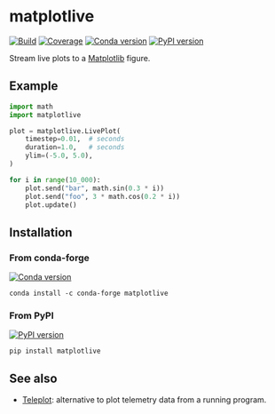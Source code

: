 # matplotlive

[![Build](https://img.shields.io/github/actions/workflow/status/stephane-caron/matplotlive/ci.yml?branch=main)](https://github.com/stephane-caron/matplotlive/actions)
[![Coverage](https://coveralls.io/repos/github/stephane-caron/matplotlive/badge.svg?branch=main)](https://coveralls.io/github/stephane-caron/matplotlive?branch=main)
[![Conda version](https://img.shields.io/conda/vn/conda-forge/matplotlive.svg)](https://anaconda.org/conda-forge/matplotlive)
[![PyPI version](https://img.shields.io/pypi/v/matplotlive)](https://pypi.org/project/matplotlive/)

Stream live plots to a [Matplotlib](https://matplotlib.org/) figure.

## Example

```py
import math
import matplotlive

plot = matplotlive.LivePlot(
    timestep=0.01,  # seconds
    duration=1.0,   # seconds
    ylim=(-5.0, 5.0),
)

for i in range(10_000):
    plot.send("bar", math.sin(0.3 * i))
    plot.send("foo", 3 * math.cos(0.2 * i))
    plot.update()
```

## Installation

### From conda-forge

[![Conda version](https://img.shields.io/conda/vn/conda-forge/matplotlive.svg)](https://anaconda.org/conda-forge/matplotlive)

```console
conda install -c conda-forge matplotlive
```

### From PyPI

[![PyPI version](https://img.shields.io/pypi/v/matplotlive)](https://pypi.org/project/matplotlive/)

```console
pip install matplotlive
```

## See also

- [Teleplot](https://github.com/nesnes/teleplot): alternative to plot telemetry data from a running program.
